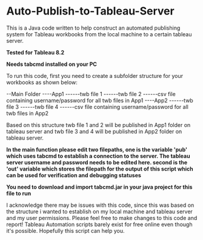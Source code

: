 # Auto-Publish-to-Tableau-Server
This is a Java code written to help construct an automated publishing system for Tableau workbooks from the local machine to a certain tableau server. 

****Tested for Tableau 8.2****

****Needs tabcmd installed on your PC****

To run this code, first you need to create a subfolder structure for your workbooks as shown below:

--Main Folder
----App1
------twb file 1
------twb file 2
------csv file containing username/password for all twb files in App1
----App2
------twb file 3
------twb file 4
------csv file containing username/password for all twb files in App2

Based on this structure twb file 1 and 2 will be published in App1 folder on tableau server and twb file 3 and 4 will be published in App2 folder on tableau server.

****In the main function please edit two filepaths, 
one is the variable 'pub' which uses tabcmd to establish a connection to the server. The tableau server username and password needs to be edited here.
second is the 'out' variable which stores the filepath for the output of this script which can be used for verification and debugging statuses****

****You need to download and import tabcmd.jar in your java project for this file to run****

I acknowledge there may be issues with this code, since this was based on the structure i wanted to establish on my local machine and tableau server and my user permissions. Please feel free to make changes to this code and report!
Tableau Automation scripts barely exist for free online even though it's possible. Hopefully this script can help you.
